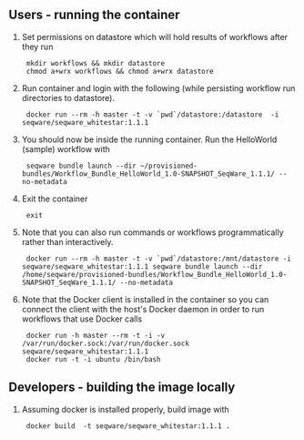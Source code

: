 ## Users - running the container

1. Set permissions on datastore which will hold results of workflows after they run

        mkdir workflows && mkdir datastore
        chmod a+wrx workflows && chmod a+wrx datastore

2. Run container and login with the following (while persisting workflow run directories to datastore). 
 
        docker run --rm -h master -t -v `pwd`/datastore:/datastore  -i seqware/seqware_whitestar:1.1.1

3. You should now be inside the running container. Run the HelloWorld (sample) workflow with 

        seqware bundle launch --dir ~/provisioned-bundles/Workflow_Bundle_HelloWorld_1.0-SNAPSHOT_SeqWare_1.1.1/ --no-metadata
        
4. Exit the container

        exit

5. Note that you can also run commands or workflows programmatically rather than interactively.

        docker run --rm -h master -t -v `pwd`/datastore:/mnt/datastore -i seqware/seqware_whitestar:1.1.1 seqware bundle launch --dir /home/seqware/provisioned-bundles/Workflow_Bundle_HelloWorld_1.0-SNAPSHOT_SeqWare_1.1.1/ --no-metadata

6. Note that the Docker client is installed in the container so you can connect the client with the host's Docker daemon in order to run workflows that use Docker calls

        docker run -h master --rm -t -i -v /var/run/docker.sock:/var/run/docker.sock seqware/seqware_whitestar:1.1.1
        docker run -t -i ubuntu /bin/bash

## Developers - building the image locally

1. Assuming docker is installed properly, build image with 

        docker build  -t seqware/seqware_whitestar:1.1.1 . 
